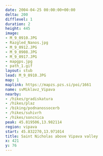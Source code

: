 ```yaml
---
date: 2004-04-25 00:00:00+00:00
delta: 200
difflevel: 1
duration: 2
height: 445
image:
- M_9_0910.JPG
- Razgled_Nanos.jpg
- M_9_0912.JPG
- M_9_0908.JPG
- M_9_0917.JPG
- mapgps.jpg
- path_1.gif
layout: stub
lead: M_9_0910.JPG
map: 1
maplink: https://mapzs.pzs.si/poi/1661
name: svMiklavz_Vipava
nearby:
- /hikes/gradiskatura
- /hikes/plaz
- /biking/podnanossocerb
- /hikes/suhivrh
- /hikes/soncnica
peak: 45.819506,13.982114
region: vipava
start: 45.832270,13.971014
title: Saint Nicholas above Vipava valley
x: 421
y: 76
---
```

